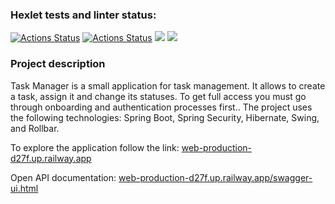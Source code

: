 ### Hexlet tests and linter status:
[![Actions Status](https://github.com/MaryKom/java-project-73/workflows/hexlet-check/badge.svg)](https://github.com/MaryKom/java-project-73/actions)
[![Actions Status](https://github.com/MaryKom/java-project-73/workflows/Java%20CI/badge.svg)](https://github.com/MaryKom/java-project-73/actions)
<a href="https://codeclimate.com/github/MaryKom/java-project-73/maintainability"><img src="https://api.codeclimate.com/v1/badges/9be5001fb1095c526bb0/maintainability" /></a>
<a href="https://codeclimate.com/github/MaryKom/java-project-73/test_coverage"><img src="https://api.codeclimate.com/v1/badges/9be5001fb1095c526bb0/test_coverage" /></a>

### Project description

Task Manager is a small application for task management. It allows to create a task, assign it and change its statuses. To get full access you must go through onboarding and authentication processes first.. The project uses the following technologies: Spring Boot, Spring Security, Hibernate, Swing, and Rollbar.

To explore the application follow the link: [web-production-d27f.up.railway.app](web-production-d27f.up.railway.app)

Open API documentation: [web-production-d27f.up.railway.app/swagger-ui.html](web-production-d27f.up.railway.app/swagger-ui.html)
